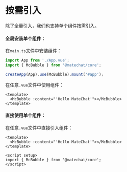 # 按需引入

除了全量引入，我们也支持单个组件按需引入。

#### 全局安装单个组件：

在`main.ts`文件中安装组件：

```ts
import App from './App.vue';
import { McBubble } from '@matechat/core';

createApp(App).use(McBubble).mount('#app');
```

在任意`.vue`文件中使用组件：

```vue
<template>
  <McBubble :content="'Hello MateChat'"></McBubble>
</template>
```

#### 直接使用单个组件：

在任意`.vue`文件中直接引入组件：

```vue
<template>
  <McBubble :content="'Hello MateChat'"></McBubble>
</template>

<script setup>
import { McBubble } from '@matechat/core';
</script>
```
